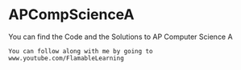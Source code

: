 # APCompScienceA
You can find the Code and the Solutions to AP Computer Science A

```
You can follow along with me by going to www.youtube.com/FlamableLearning

````
